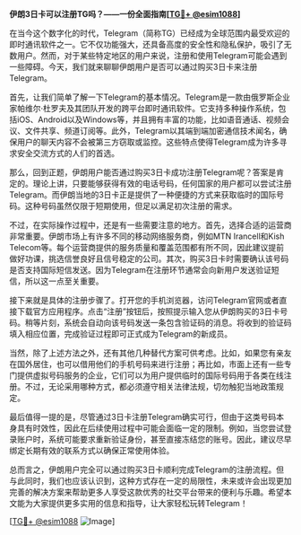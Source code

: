 **伊朗3日卡可以注册TG吗？——一份全面指南[[TG💪+ @esim1088](https://t.me/s/esim1088)]**

在当今这个数字化的时代，Telegram（简称TG）已经成为全球范围内最受欢迎的即时通讯软件之一。它不仅功能强大，还具备高度的安全性和隐私保护，吸引了无数用户。然而，对于某些特定地区的用户来说，注册和使用Telegram可能会遇到一些障碍。今天，我们就来聊聊伊朗用户是否可以通过购买3日卡来注册Telegram。

首先，让我们简单了解一下Telegram的基本情况。Telegram是一款由俄罗斯企业家帕维尔·杜罗夫及其团队开发的跨平台即时通讯软件。它支持多种操作系统，包括iOS、Android以及Windows等，并且拥有丰富的功能，比如语音通话、视频会议、文件共享、频道订阅等。此外，Telegram以其端到端加密通信技术闻名，确保用户的聊天内容不会被第三方窃取或监控。这些特点使得Telegram成为许多寻求安全交流方式的人们的首选。

那么，回到正题，伊朗用户能否通过购买3日卡成功注册Telegram呢？答案是肯定的。理论上讲，只要能够获得有效的电话号码，任何国家的用户都可以尝试注册Telegram。而伊朗当地的3日卡正是提供了一种便捷的方式来获取临时的国际号码。这种号码虽然仅限于短期使用，但足以满足初次注册的需求。

不过，在实际操作过程中，还是有一些需要注意的地方。首先，选择合适的运营商非常重要。伊朗市场上有许多不同的移动网络服务商，例如MTN Irancell和Kish Telecom等。每个运营商提供的服务质量和覆盖范围都有所不同，因此建议提前做好功课，挑选信誉良好且信号稳定的公司。其次，购买3日卡时需要确认该号码是否支持国际短信发送。因为Telegram在注册环节通常会向新用户发送验证短信，所以这一点至关重要。

接下来就是具体的注册步骤了。打开您的手机浏览器，访问Telegram官网或者直接下载官方应用程序。点击“注册”按钮后，按照提示输入您从伊朗购买的3日卡号码。稍等片刻，系统会自动向该号码发送一条包含验证码的消息。将收到的验证码填入相应位置，完成验证过程即可正式成为Telegram的新成员。

当然，除了上述方法之外，还有其他几种替代方案可供考虑。比如，如果您有亲友在国外居住，也可以借用他们的手机号码来进行注册；再比如，市面上还有一些专门提供虚拟号码服务的企业，它们可以为用户提供临时的国际号码用于各类在线注册。不过，无论采用哪种方式，都必须遵守相关法律法规，切勿触犯当地政策规定。

最后值得一提的是，尽管通过3日卡注册Telegram确实可行，但由于这类号码本身具有时效性，因此在后续使用过程中可能会面临一定的限制。例如，当您尝试登录账户时，系统可能要求重新验证身份，甚至直接冻结您的账号。因此，建议尽早绑定长期有效的联系方式以确保正常使用体验。

总而言之，伊朗用户完全可以通过购买3日卡顺利完成Telegram的注册流程。但与此同时，我们也应该认识到，这种方式存在一定的局限性，未来或许会出现更加完善的解决方案来帮助更多人享受这款优秀的社交平台带来的便利与乐趣。希望本文能为大家提供更多实用的信息和指导，让大家轻松玩转Telegram！

[[TG💪+ @esim1088](https://t.me/s/esim1088) ![Image](https://i.postimg.cc/4NQfJmqS/Snipaste-2025-05-13-00-14-12.png)]